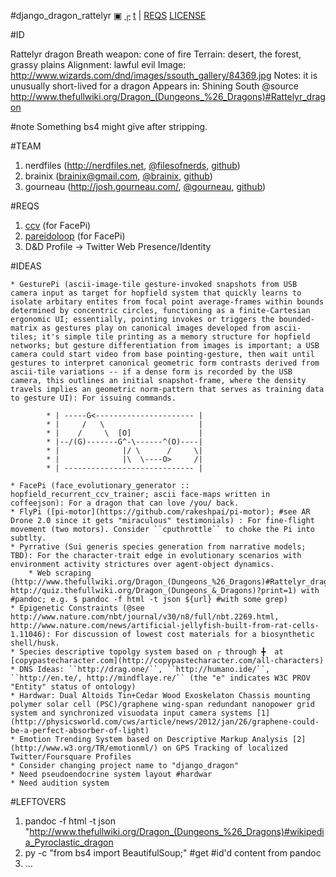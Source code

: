#django_dragon_rattelyr [▣](FIGURE.jpg) [┌](http://www.scribd.com/doc/78401264/53/Dragon-Rattelyr) [t](http://twitter.com/RattelyrDragon) | [REQS](.requirements) [LICENSE](LICENSE)

#ID

Rattelyr dragon
Breath weapon: cone of fire
Terrain: desert, the forest, grassy plains
Alignment: lawful evil
Image: http://www.wizards.com/dnd/images/ssouth_gallery/84369.jpg
Notes: it is unusually short-lived for a dragon
Appears in: Shining South
@source http://www.thefullwiki.org/Dragon_(Dungeons_%26_Dragons)#Rattelyr_dragon

#note Something bs4 might give after stripping.

#TEAM

1. nerdfiles (http://nerdfiles.net, [@filesofnerds](http://twitter.com/filesofnerds), [github](http://github.com/nerdfiles))
2. brainix (brainix@gmail.com, [@brainix](http://twitter.com/brainix), [github](http://github.com/brainix))
3. gourneau (http://josh.gourneau.com/, [@gourneau](http://twitter.com/gourneau), [github](http://github.com/gourneau))

#REQS

  1. [ccv](http://libccv.org/post/introducing-ccv-milestone/) (for FacePi)
  2. [pareidoloop](http://iobound.com/pareidoloop/) (for FacePi)
  3. D&D Profile -> Twitter Web Presence/Identity 

#IDEAS

	* GesturePi (ascii-image-tile gesture-invoked snapshots from USB camera input as target for hopfield system that quickly learns to isolate arbitary entites from focal point average-frames within bounds determined by concentric circles, functioning as a finite-Cartesian ergonomic UI; essentially, pointing invokes or triggers the bounded-matrix as gestures play on canonical images developed from ascii-tiles; it's simple tile printing as a memory structure for hopfield networks; but gesture differentiation from images is important; a USB camera could start video from base pointing-gesture, then wait until gestures to interpret canonical geometric form contrasts derived from ascii-tile variations -- if a dense form is recorded by the USB camera, this outlines an initial snapshot-frame, where the density travels implies an geometric norm-pattern that serves as training data to gesture UI): For issuing commands.

			* |	-----G<---------------------- |
			* |	    / 	\					  |
			* |	   / 	 \  [O]				  |
			* |--/(G)-------G^-\------^(O)----|
			* |			     |/	\      /     \|
			* |              |\	 \----O>     /|
			* |	----------------------------- |

	* FacePi (face_evolutionary_generator :: hopfield_recurrent_ccv_trainer; ascii face-maps written in coffeejson): For a dragon that can love /you/ back.
	* FlyPi ([pi-motor](https://github.com/rakeshpai/pi-motor); #see AR Drone 2.0 since it gets "miraculous" testimonials) : For fine-flight movement (two motors). Consider ``cputhrottle`` to choke the Pi into subtlty.
	* Pyrrative (Sui generis species generation from narrative models; TBD): For the character-trait edge in evolutionary scenarios with environment activity strictures over agent-object dynamics.
		* Web scraping (http://www.thefullwiki.org/Dragon_(Dungeons_%26_Dragons)#Rattelyr_dragon, http://quiz.thefullwiki.org/Dragon_(Dungeons_&_Dragons)?print=1) with #pandoc; e.g. $ pandoc -f html -t json ${url} #with some grep)
	* Epigenetic Constraints (@see http://www.nature.com/nbt/journal/v30/n8/full/nbt.2269.html, http://www.nature.com/news/artificial-jellyfish-built-from-rat-cells-1.11046): For discussion of lowest cost materials for a biosynthetic shell/husk.
	* Species descriptive topolgy system based on ┌ through ╋  at [copypastecharacter.com](http://copypastecharacter.com/all-characters)
	* DNS Ideas: ``http://drag.one/``, ``http://humano.ide/``, ``http://en.te/, http://mindflaye.re/`` (the "e" indicates W3C PROV "Entity" status of ontology)
	* Hardwar: Dual Altoids Tin+Cedar Wood Exoskelaton Chassis mounting polymer solar cell (PSC)/graphene wing-span redundant nanopower grid system and synchronized visuodata input camera systems [1](http://physicsworld.com/cws/article/news/2012/jan/26/graphene-could-be-a-perfect-absorber-of-light)
	* Emotion Trending System based on Descriptive Markup Analysis [2](http://www.w3.org/TR/emotionml/) on GPS Tracking of localized Twitter/Foursquare Profiles
	* Consider changing project name to "django_dragon"
	* Need pseudoendocrine system layout #hardwar
	* Need audition system

#LEFTOVERS

1. pandoc -f html -t json "http://www.thefullwiki.org/Dragon_(Dungeons_%26_Dragons)#wikipedia_Pyroclastic_dragon
2. py -c "from bs4 import BeautifulSoup;" #get #id'd content from pandoc
3. ...

